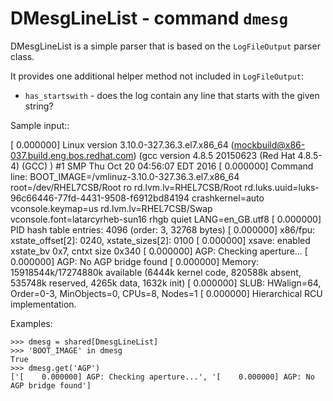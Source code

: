 DMesgLineList - command ``dmesg``
=================================

DMesgLineList is a simple parser that is based on the ``LogFileOutput``
parser class.

It provides one additional helper method not included in ``LogFileOutput``:

* ``has_startswith`` - does the log contain any line that starts with the
  given string?

Sample input::

[    0.000000] Linux version 3.10.0-327.36.3.el7.x86_64 (mockbuild@x86-037.build.eng.bos.redhat.com) (gcc version 4.8.5 20150623 (Red Hat 4.8.5-4) (GCC) ) #1 SMP Thu Oct 20 04:56:07 EDT 2016
[    0.000000] Command line: BOOT_IMAGE=/vmlinuz-3.10.0-327.36.3.el7.x86_64 root=/dev/RHEL7CSB/Root ro rd.lvm.lv=RHEL7CSB/Root rd.luks.uuid=luks-96c66446-77fd-4431-9508-f6912bd84194 crashkernel=auto vconsole.keymap=us rd.lvm.lv=RHEL7CSB/Swap vconsole.font=latarcyrheb-sun16 rhgb quiet LANG=en_GB.utf8
[    0.000000] PID hash table entries: 4096 (order: 3, 32768 bytes)
[    0.000000] x86/fpu: xstate_offset[2]: 0240, xstate_sizes[2]: 0100
[    0.000000] xsave: enabled xstate_bv 0x7, cntxt size 0x340
[    0.000000] AGP: Checking aperture...
[    0.000000] AGP: No AGP bridge found
[    0.000000] Memory: 15918544k/17274880k available (6444k kernel code, 820588k absent, 535748k reserved, 4265k data, 1632k init)
[    0.000000] SLUB: HWalign=64, Order=0-3, MinObjects=0, CPUs=8, Nodes=1
[    0.000000] Hierarchical RCU implementation.

Examples:

    >>> dmesg = shared[DmesgLineList]
    >>> 'BOOT_IMAGE' in dmesg
    True
    >>> dmesg.get('AGP')
    ['[    0.000000] AGP: Checking aperture...', '[    0.000000] AGP: No AGP bridge found']